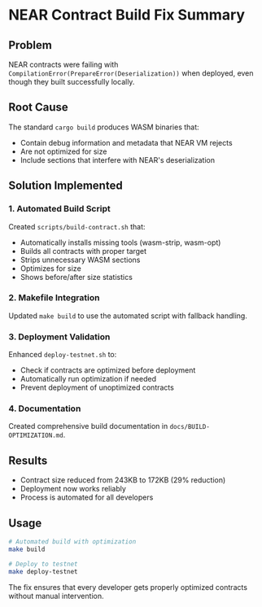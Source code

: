 # NEAR Contract Build Fix Summary

## Problem
NEAR contracts were failing with `CompilationError(PrepareError(Deserialization))` when deployed, even though they built successfully locally.

## Root Cause
The standard `cargo build` produces WASM binaries that:
- Contain debug information and metadata that NEAR VM rejects
- Are not optimized for size
- Include sections that interfere with NEAR's deserialization

## Solution Implemented

### 1. Automated Build Script
Created `scripts/build-contract.sh` that:
- Automatically installs missing tools (wasm-strip, wasm-opt)
- Builds all contracts with proper target
- Strips unnecessary WASM sections
- Optimizes for size
- Shows before/after size statistics

### 2. Makefile Integration
Updated `make build` to use the automated script with fallback handling.

### 3. Deployment Validation
Enhanced `deploy-testnet.sh` to:
- Check if contracts are optimized before deployment
- Automatically run optimization if needed
- Prevent deployment of unoptimized contracts

### 4. Documentation
Created comprehensive build documentation in `docs/BUILD-OPTIMIZATION.md`.

## Results
- Contract size reduced from 243KB to 172KB (29% reduction)
- Deployment now works reliably
- Process is automated for all developers

## Usage
```bash
# Automated build with optimization
make build

# Deploy to testnet
make deploy-testnet
```

The fix ensures that every developer gets properly optimized contracts without manual intervention.